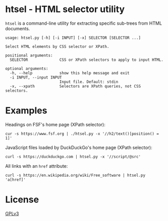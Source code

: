 # htsel - HTML selector utility

`htsel` is a command-line utility for extracting specific sub-trees from HTML
documents.

```
usage: htsel.py [-h] [-i INPUT] [-x] SELECTOR [SELECTOR ...]

Select HTML elements by CSS selector or XPath.

positional arguments:
  SELECTOR              CSS or XPath selectors to apply to input HTML.

optional arguments:
  -h, --help            show this help message and exit
  -i INPUT, --input INPUT
                        Input file. Default: stdin
  -x, --xpath           Selectors are XPath queries, not CSS selectors.
```

# Examples

Headings on FSF's home page (XPath selector):

```
cur -s https://www.fsf.org | ./htsel.py -x '//h2/text()[position() = 1]'
```

JavaScript files loaded by DuckDuckGo's home page (XPath selector):

```
curl -s https://duckduckgo.com | htsel.py -x '//script/@src'
```

All links with an `href` attribute:

```
curl -s https://en.wikipedia.org/wiki/Free_software | htsel.py 'a[href]'
```

# License

[GPLv3](./LICENSE.md)

